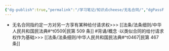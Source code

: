 ```yaml
---
{"dg-publish":true,"permalink":"/学习笔记/知识点cheese/无名合同/","dgPassFrontmatter":true,"created":"2024-07-13T20:38:10.904+08:00","updated":"2024-09-11T12:28:00.694+08:00"}
---
```


- 无名合同指约定一方对另一方享有某种给付请求权>>> [[法条/法条细则/中华人民共和国民法典#^t0509\|民第 509 条]] #背诵/概念 
·以类似合同的给付请求权作为基础>>> [[法条/法条细则/中华人民共和国民法典#^t0467\|民第 467 条]]